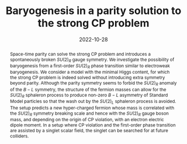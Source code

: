 ---
title: "Baryogenesis in a parity solution to the strong CP problem"
authors:
- Keisuke Harigaya
- admin
date: "2022-10-28"
doi: "10.1007/JHEP11(2023)189"

# Schedule page publish date (NOT publication's date).
publishDate: "2023-10-27"

# Publication type.
# Legend: 0 = Uncategorized; 1 = Conference paper; 2 = Journal article;
# 3 = Preprint / Working Paper; 4 = Report; 5 = Book; 6 = Book section;
# 7 = Thesis; 8 = Patent
publication_types: ["2"]

# Publication name and optional abbreviated publication name.
publication: "Journal of High Energy Physics"
publication_short: "JHEP"

abstract: Space-time parity can solve the strong CP problem and introduces a spontaneously broken $SU(2)_R$ gauge symmetry. We investigate the possibility of baryogenesis from a first-order $SU(2)_R$ phase transition similar to electroweak baryogenesis. We consider a model with the minimal Higgs content, for which the strong CP problem is indeed solved without introducing extra symmetry beyond parity. Although the parity symmetry seems to forbid the $SU(2)_R$ anomaly of the $B-L$ symmetry, the structure of the fermion masses can allow for the $SU(2)_R$ sphaleron process to produce non-zero $B-L$ asymmetry of Standard Model particles so that the wash out by the $SU(2)_L$ sphaleron process is avoided. The setup predicts a new hyper-charged fermion whose mass is correlated with the $SU(2)_R$ symmetry breaking scale and hence with the $SU(2)_R$ gauge boson mass, and depending on the origin of CP violation, with an electron electric dipole moment. In a setup where CP violation and the first-order phase transition are assisted by a singlet scalar field, the singlet can be searched for at future colliders.

# Summary. An optional shortened abstract.
summary: Space-time parity has been proposed as a solution to the strong CP problem for decades. However, electroweak (-like) baryogenesis from the $SU(2)_R \times U(1)_X \to U(1)_Y$ phase transition has been regarded as difficult. This paper investigates the possibility to realize the electroweak (-like) phase transition in such a phase transition, and discuss the resulting cosmological results.

tags:
- electroweak phase transition
- parity
- strong CP problem
- baryogenesis
- local baryogenesis
- EDM
- kaon decay
- scalar extension
- left-right symmetry
- Higgs stability
- running coupling
- electroweak baryogenesis
featured: true

links:
- name: arXiv
  url: https://arxiv.org/abs/2210.16207
url_pdf: https://arxiv.org/pdf/2210.16207.pdf
# url_code: 'https://github.com/wowchemy/wowchemy-hugo-themes'
# url_dataset: '#'
# url_poster: '#'
# url_project: ''
# url_slides: ''
# url_source: ''
# url_video: '#'

# Featured image
# To use, add an image named `featured.jpg/png` to your page's folder. 
image:
  # caption: 'Image credit: [**Unsplash**](https://unsplash.com/photos/s9CC2SKySJM)'
  focal_point: ""
  preview_only: true

# Associated Projects (optional).
#   Associate this publication with one or more of your projects.
#   Simply enter your project's folder or file name without extension.
#   E.g. `internal-project` references `content/project/internal-project/index.md`.
#   Otherwise, set `projects: []`.
projects:
- EWBG
- parity

share: false
# Slides (optional).
#   Associate this publication with Markdown slides.
#   Simply enter your slide deck's filename without extension.
#   E.g. `slides: "example"` references `content/slides/example/index.md`.
#   Otherwise, set `slides: ""`.
# slides: example
---